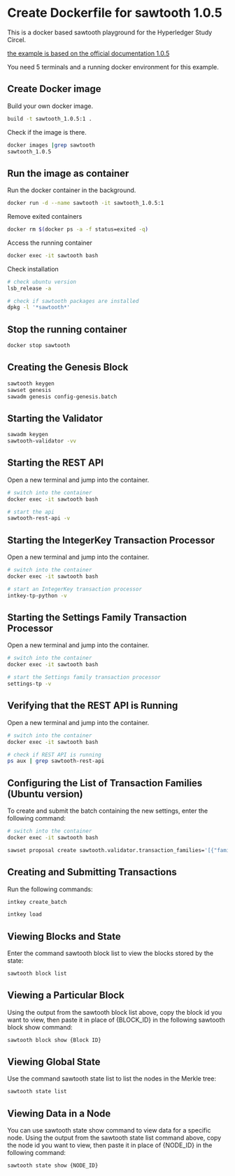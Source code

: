 # Create Dockerfile for sawtooth 1.0.5

This is a docker based sawtooth playground for the Hyperledger Study Circel.

[the example is based on the official documentation 1.0.5](https://sawtooth.hyperledger.org/docs/core/releases/1.0.5/app_developers_guide/ubuntu.html#installing-sawtooth)

You need 5 terminals and a running docker environment for this example.

## Create Docker image
Build your own docker image.
```bash
build -t sawtooth_1.0.5:1 .
```

Check if the image is there.
```bash
docker images |grep sawtooth
sawtooth_1.0.5
```

##  Run the image as container
Run the docker container in the background.
```bash
docker run -d --name sawtooth -it sawtooth_1.0.5:1
```

Remove exited containers
```bash
docker rm $(docker ps -a -f status=exited -q)
```

Access the running container
```bash
docker exec -it sawtooth bash
```

Check installation
```bash
# check ubuntu version
lsb_release -a

# check if sawtooth packages are installed
dpkg -l '*sawtooth*'
```

## Stop the running container
```bash
docker stop sawtooth  
``` 

## Creating the Genesis Block

```bash
sawtooth keygen
sawset genesis
sawadm genesis config-genesis.batch
```

## Starting the Validator
```bash
sawadm keygen
sawtooth-validator -vv
```

## Starting the REST API
Open a new terminal and jump into the container.
```bash
# switch into the container
docker exec -it sawtooth bash

# start the api
sawtooth-rest-api -v
```

## Starting the IntegerKey Transaction Processor
Open a new terminal and jump into the container.
```bash 
# switch into the container
docker exec -it sawtooth bash

# start an IntegerKey transaction processor
intkey-tp-python -v
```

## Starting the Settings Family Transaction Processor
Open a new terminal and jump into the container.
```bash 
# switch into the container
docker exec -it sawtooth bash

# start the Settings family transaction processor
settings-tp -v
```

## Verifying that the REST API is Running
Open a new terminal and jump into the container.
```bash
# switch into the container
docker exec -it sawtooth bash

# check if REST API is running
ps aux | grep sawtooth-rest-api
```

## Configuring the List of Transaction Families (Ubuntu version)
To create and submit the batch containing the new settings, enter the following command:

```bash
# switch into the container
docker exec -it sawtooth bash

sawset proposal create sawtooth.validator.transaction_families='[{"family": "intkey", "version": "1.0"}, {"family":"sawtooth_settings", "version":"1.0"}]'
```

## Creating and Submitting Transactions

Run the following commands:
```bash 
intkey create_batch

intkey load
```

## Viewing Blocks and State
Enter the command sawtooth block list to view the blocks stored by the state:
```bash
sawtooth block list

```

## Viewing a Particular Block
Using the output from the sawtooth block list above, copy the block id you want to view, then paste it in place of {BLOCK_ID} in the following sawtooth block show command:
```bash 
sawtooth block show {Block ID}
```

## Viewing Global State
Use the command sawtooth state list to list the nodes in the Merkle tree:
```bash
sawtooth state list
```

## Viewing Data in a Node
You can use sawtooth state show command to view data for a specific node. Using the output from the sawtooth state list command above, copy the node id you want to view, then paste it in place of {NODE_ID} in the following command:
```bash
sawtooth state show {NODE_ID}
```